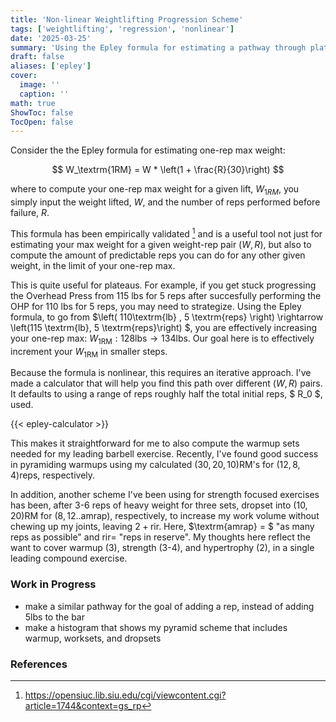 ```yaml
---
title: 'Non-linear Weightlifting Progression Scheme'
tags: ['weightlifting', 'regression', 'nonlinear']
date: '2025-03-25'
summary: 'Using the Epley formula for estimating a pathway through plateaus'
draft: false
aliases: ['epley']
cover:
  image: '' 
  caption: ''  
math: true
ShowToc: false
TocOpen: false
---
```


Consider the the Epley formula for estimating one-rep max weight:

$$
W_\textrm{1RM} = W * \left(1 + \frac{R}{30}\right)
$$

where to compute your one-rep max weight for a given lift, $W_{1RM}$, you simply input the weight lifted, $W$, and the number of reps performed before failure, $R$.

This formula has been empirically validated [^1] and is a useful tool not just for estimating your max weight for a given weight-rep pair $\left(W, R\right)$, but also to compute the amount of predictable reps you can do for any other given weight, in the limit of your one-rep max.

This is quite useful for plateaus.  For example, if you get stuck progressing the Overhead Press from 115 lbs for 5 reps after succesfully performing the OHP for 110 lbs for 5 reps, you may need to strategize.  Using the Epley formula, to go from $\left( 110\textrm{lb} , 5 \textrm{reps} \right)  \rightarrow \left(115 \textrm{lb}, 5 \textrm{reps}\right)  $, you are effectively increasing your one-rep max: $W_\textrm{1RM}: 128 \textrm{lbs} \rightarrow 134 \textrm{lbs}$.  Our goal here is to effectively increment your $W_\textrm{1RM}$ in smaller steps. 

Because the formula is nonlinear, this requires an iterative approach.  I've made a calculator that will help you find this path over different $\left(W, R\right)$ pairs.  It defaults to using a range of reps roughly half the total initial reps, $ R_0 $, used.

{{< epley-calculator >}}

This makes it straightforward for me to also compute the warmup sets needed for my leading barbell exercise.  Recently, I've found good success in pyramiding warmups using my calculated $\left(30, 20, 10\right)\textrm{RM}$'s for $\left( 12, 8, 4 \right) \textrm{reps}$, respectively.  

In addition, another scheme I've been using for strength focused exercises has been, after 3-6 reps of heavy weight for three sets, dropset into $\left(10,20\right)\textrm{RM}$ for $\left(8, 12..\textrm{amrap}\right)$, respectively, to increase my work volume without chewing up my joints, leaving $2+ \textrm{rir}$.  Here, $\textrm{amrap} = $ "as many reps as possible" and $\textrm{rir} =$ "reps in reserve".  My thoughts here reflect the want to cover warmup (3), strength (3-4), and hypertrophy (2), in a single leading compound exercise.

### Work in Progress

- make a similar pathway for the goal of adding a rep, instead of adding $5 \textrm{lbs}$ to the bar  
- make a histogram that shows my pyramid scheme that includes warmup, worksets, and dropsets

### References

[^1]: https://opensiuc.lib.siu.edu/cgi/viewcontent.cgi?article=1744&context=gs_rp

